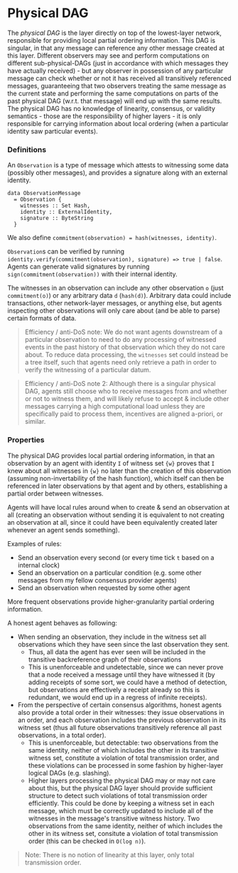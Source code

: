# Physical DAG

The _physical DAG_ is the layer directly on top of the lowest-layer network, responsible for providing local partial ordering information. This DAG is singular, in that any message can reference any other message created at this layer. Different observers may see and perform computations on different sub-physical-DAGs (just in accordance with which messages they have actually received) - but any observer in possession of any particular message can check whether or not it has received all transitively referenced messages, guaranteeing that two observers treating the same message as the current state and performing the same computations on parts of the past physical DAG (w.r.t. that message) will end up with the same results. The physical DAG has no knowledge of linearity, consensus, or validity semantics - those are the responsibility of higher layers - it is only responsible for carrying information about local ordering (when a particular identity saw particular events).

### Definitions

An `Observation` is a type of message which attests to witnessing some data (possibly other messages), and provides a signature along with an external identity.

```haskell=
data ObservationMessage
  = Observation {
    witnesses :: Set Hash,
    identity :: ExternalIdentity,
    signature :: ByteString
  }
```

We also define `commitment(observation) = hash(witnesses, identity)`.

`Observation`s can be verified by running `identity.verify(commitment(observation), signature) => true | false`. Agents can generate valid signatures by running `sign(commitment(observation))` with their internal identity.

The witnesses in an observation can include any other observation `o` (just `commitment(o)`) or any arbitrary data `d` (`hash(d)`). Arbitrary data could include transactions, other network-layer messages, or anything else, but agents inspecting other observations will only care about (and be able to parse) certain formats of data.

> Efficiency / anti-DoS note: We do not want agents downstream of a particular observation to need to do any processing of witnessed events in the past history of that observation which they do not care about. To reduce data processing, the `witnesses` set could instead be a tree itself, such that agents need only retrieve a path in order to verify the witnessing of a particular datum.

> Efficiency / anti-DoS note 2: Although there is a singular physical DAG, agents still choose who to receive messages from and whether or not to witness them, and will likely refuse to accept & include other messages carrying a high computational load unless they are specifically paid to process them, incentives are aligned a-priori, or similar.

### Properties

The physical DAG provides local partial ordering information, in that an observation by an agent with identity `I` of witness set `{w}` proves that `I` knew about all witnesses in `{w}` no later than the creation of this observation (assuming non-invertability of the hash function), which itself can then be referenced in later observations by that agent and by others, establishing a partial order between witnesses.

Agents will have local rules around when to create & send an observation at all (creating an observation without sending it is equivalent to not creating an observation at all, since it could have been equivalently created later whenever an agent sends something).

Examples of rules:
- Send an observation every second (or every time tick `t` based on a internal clock)
- Send an observation on a particular condition (e.g. some other messages from my fellow consensus provider agents)
- Send an observation when requested by some other agent

More frequent observations provide higher-granularity partial ordering information.

A honest agent behaves as following:
- When sending an observation, they include in the witness set all observations which they have seen since the last observation they sent.
    - Thus, all data the agent has ever seen will be included in the transitive backreference graph of their observations
    - This is unenforceable and undetectable, since we can never prove that a node received a message until they have witnessed it (by adding receipts of some sort, we could have a method of detection, but observations are effectively a receipt already so this is redundant, we would end up in a regress of infinite receipts).
- From the perspective of certain consensus algorithms, honest agents also provide a total order in their witnesses: they issue observations in an order, and each observation includes the previous observation in its witness set (thus all future observations transitively reference all past observations, in a total order).
    - This is unenforceable, but detectable: two observations from the same identity, neither of which includes the other in its transitive witness set, constitute a violation of total transmission order, and these violations can be processed in some fashion by higher-layer logical DAGs (e.g. slashing).
    - Higher layers processing the physical DAG may or may not care about this, but the physical DAG layer should provide sufficient structure to detect such violations of total transmission order efficiently. This could be done by keeping a witness set in each message, which must be correctly updated to include all of the witnesses in the message's transitive witness history. Two observations from the same identity, neither of which includes the other in its witness set, consitute a violation of total transmission order (this can be checked in `O(log n)`).

> Note: There is no notion of linearity at this layer, only total transmission order.

```haskell
```
